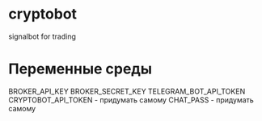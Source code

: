 # cryptobot
signalbot for trading

# Переменные среды
BROKER_API_KEY
BROKER_SECRET_KEY
TELEGRAM_BOT_API_TOKEN
CRYPTOBOT_API_TOKEN - придумать самому
CHAT_PASS - придумать самому
